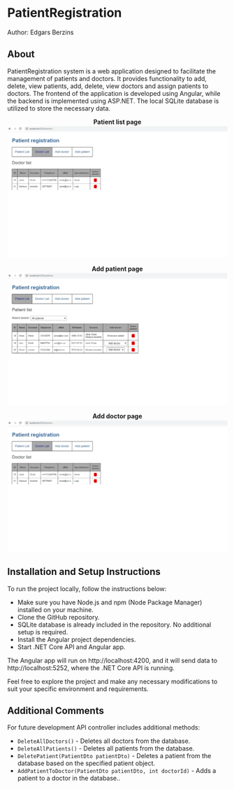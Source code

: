 # PatientRegistration

Author: Edgars Berzins

## About

PatientRegistration system is a web application designed to facilitate the management of patients and doctors. It provides functionality to add, delete, view patients, add, delete, view doctors and assign patients to doctors.
The frontend of the application is developed using Angular, while the backend is implemented using ASP.NET. The local SQLite database is utilized to store the necessary data.

<p align="center">
  <b> Patient list page </b><br>
  <img src="./patientListWorkingExample.gif" alt="Patient list page">
</p>

<p align="center">
  <b> Add patient page </b><br>
  <img src="./addPatientWorkingExample.gif" alt="Add patient page">
</p>

<p align="center">
  <b> Add doctor page </b><br>
  <img src="./addDoctorWorkingExample.gif" alt="Add doctor page">
</p>

## Installation and Setup Instructions

To run the project locally, follow the instructions below:

- Make sure you have Node.js and npm (Node Package Manager) installed on your machine.
- Clone the GitHub repository.
- SQLite database is already included in the repository. No additional setup is required.
- Install the Angular project dependencies.
- Start .NET Core API and Angular app.

The Angular app will run on http://localhost:4200, and it will send data to http://localhost:5252, where the .NET Core API is running.

Feel free to explore the project and make any necessary modifications to suit your specific environment and requirements.

## Additional Comments

For future development API controller includes additional methods:
- ```DeleteAllDoctors()``` - Deletes all doctors from the database.
- ```DeleteAllPatients()``` - Deletes all patients from the database.
- ```DeletePatient(PatientDto patientDto)``` - Deletes a patient from the database based on the specified patient object.
- ```AddPatientToDoctor(PatientDto patientDto, int doctorId)``` - Adds a patient to a doctor in the database..


